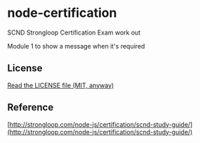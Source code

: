 node-certification
==================

SCND Strongloop Certification Exam work out

Module 1 to show a message when it's required

## License
[Read the LICENSE file (MIT, anyway)](../../LICENSE)

## Reference
[http://strongloop.com/node-js/certification/scnd-study-guide/](http://strongloop.com/node-js/certification/scnd-study-guide/)
